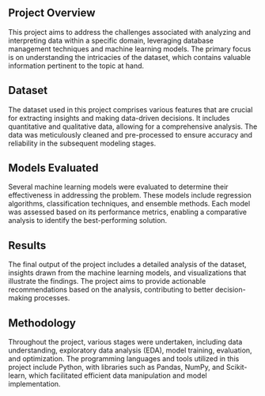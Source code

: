 ## Project Overview
This project aims to address the challenges associated with analyzing and interpreting data within a specific domain, 
leveraging database management techniques and machine learning models. The primary focus is on understanding the intricacies of the dataset, 
which contains valuable information pertinent to the topic at hand.

## Dataset
The dataset used in this project comprises various features that are crucial for extracting insights and making data-driven decisions. 
It includes quantitative and qualitative data, allowing for a comprehensive analysis. 
The data was meticulously cleaned and pre-processed to ensure accuracy and reliability in the subsequent modeling stages.

## Models Evaluated
Several machine learning models were evaluated to determine their effectiveness in addressing the problem. 
These models include regression algorithms, classification techniques, and ensemble methods. 
Each model was assessed based on its performance metrics, enabling a comparative analysis to identify the best-performing solution.

## Results
The final output of the project includes a detailed analysis of the dataset, 
insights drawn from the machine learning models, and visualizations that illustrate the findings. 
The project aims to provide actionable recommendations based on the analysis, contributing to better decision-making processes.

## Methodology
Throughout the project, various stages were undertaken, including data understanding, exploratory data analysis (EDA), model training, evaluation, and optimization. 
The programming languages and tools utilized in this project include Python, with libraries such as Pandas, NumPy, and Scikit-learn, which facilitated efficient data manipulation and model implementation.
